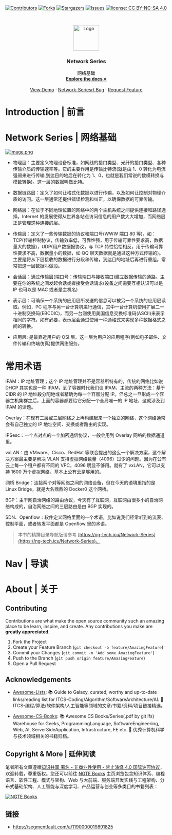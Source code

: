 [![Contributors][contributors-shield]][contributors-url]
[![Forks][forks-shield]][forks-url]
[![Stargazers][stars-shield]][stars-url]
[![Issues][issues-shield]][issues-url]
[![license: CC BY-NC-SA 4.0](https://img.shields.io/badge/license-CC%20BY--NC--SA%204.0-lightgrey.svg)][license-url]

<!-- PROJECT LOGO -->
<br />
<p align="center">
  <a href="https://github.com/wx-chevalier/Network-Series">
    <img src="https://s2.ax1x.com/2020/01/06/lr21MT.png" alt="Logo" width="80" height="80">
  </a>

  <h3 align="center">Network Series</h3>

  <p align="center">
    网络基础
    <br />
    <a href="https://github.com/wx-chevalier/Network-Series"><strong>Explore the docs »</strong></a>
    <br />
    <br />
    <a href="https://github.com/wx-chevalier/Network-Series">View Demo</a>
    ·
    <a href="https://github.com/wx-chevalier/Network-Series/issues">Network-Seriesrt Bug</a>
    ·
    <a href="https://github.com/wx-chevalier/Network-Series/issues">Request Feature</a>
  </p>
</p>

<!-- ABOUT THE PROJECT -->

# Introduction | 前言

# Network Series | 网络基础

[![image.png](https://i.postimg.cc/tT00Xqns/image.png)](https://postimg.cc/gwKtsPDp)

- 物理层：主要定义物理设备标准，如网线的接口类型、光纤的接口类型、各种传输介质的传输速率等。它的主要作用是传输比特流(就是由 1、0 转化为电流强弱来进行传输,到达目的地后在转化为 1、0，也就是我们常说的数模转换与模数转换)。这一层的数据叫做比特。

- 数据链路层：定义了如何让格式化数据以进行传输，以及如何让控制对物理介质的访问。这一层通常还提供错误检测和纠正，以确保数据的可靠传输。

- 网络层：在位于不同地理位置的网络中的两个主机系统之间提供连接和路径选择。Internet 的发展使得从世界各站点访问信息的用户数大大增加，而网络层正是管理这种连接的层。

- 传输层：定义了一些传输数据的协议和端口号(WWW 端口 80 等)，如：TCP(传输控制协议，传输效率低，可靠性强，用于传输可靠性要求高，数据量大的数据)，UDP(用户数据报协议，与 TCP 特性恰恰相反，用于传输可靠性要求不高，数据量小的数据，如 QQ 聊天数据就是通过这种方式传输的)。主要是将从下层接收的数据进行分段和传输，到达目的地址后再进行重组。常常把这一层数据叫做段。

- 会话层：通过传输层(端口号：传输端口与接收端口)建立数据传输的通路。主要在你的系统之间发起会话或者接受会话请求(设备之间需要互相认识可以是 IP 也可以是 MAC 或者是主机名)

- 表示层：可确保一个系统的应用层所发送的信息可以被另一个系统的应用层读取。例如，PC 程序与另一台计算机进行通信，其中一台计算机使用扩展二一十进制交换码(EBCDIC)，而另一台则使用美国信息交换标准码(ASCII)来表示相同的字符。如有必要，表示层会通过使用一种通格式来实现多种数据格式之间的转换。

- 应用层: 是最靠近用户的 OSI 层。这一层为用户的应用程序(例如电子邮件、文件传输和终端仿真)提供网络服务。

# 常用术语

IPAM：IP 地址管理；这个 IP 地址管理并不是容器所特有的，传统的网络比如说 DHCP 其实也是一种 IPAM，到了容器时代我们谈 IPAM，主流的两种方法：基于 CIDR 的 IP 地址段分配地或者精确为每一个容器分配 IP。但总之一旦形成一个容器主机集群之后，上面的容器都要给它分配一个全局唯一的 IP 地址，这就涉及到 IPAM 的话题。

Overlay：在现有二层或三层网络之上再构建起来一个独立的网络，这个网络通常会有自己独立的 IP 地址空间、交换或者路由的实现。

IPSesc：一个点对点的一个加密通信协议，一般会用到 Overlay 网络的数据通道里。

vxLAN：由 VMware、Cisco、RedHat 等联合提出的这么一个解决方案，这个解决方案最主要是解决 VLAN 支持虚拟网络数量（4096）过少的问题。因为在公有云上每一个租户都有不同的 VPC，4096 明显不够用。就有了 vxLAN，它可以支持 1600 万个虚拟网络，基本上公有云是够用的。

网桥 Bridge：连接两个对等网络之间的网络设备，但在今天的语境里指的是 Linux Bridge，就是大名鼎鼎的 Docker0 这个网桥。

BGP：主干网自治网络的路由协议，今天有了互联网，互联网由很多小的自治网络构成的，自治网络之间的三层路由是由 BGP 实现的。

SDN、Openflow：软件定义网络里面的一个术语，比如说我们经常听到的流表、控制平面，或者转发平面都是 Openflow 里的术语。

> 本书的精排目录导航版请参考 [https://ng-tech.icu/Network-Series](https://ng-tech.icu/Network-Series)。

# Nav | 导读

# About | 关于

<!-- CONTRIBUTING -->

## Contributing

Contributions are what make the open source community such an amazing place to be learn, inspire, and create. Any contributions you make are **greatly appreciated**.

1. Fork the Project
2. Create your Feature Branch (`git checkout -b feature/AmazingFeature`)
3. Commit your Changes (`git commit -m 'Add some AmazingFeature'`)
4. Push to the Branch (`git push origin feature/AmazingFeature`)
5. Open a Pull Request

<!-- ACKNOWLEDGEMENTS -->

## Acknowledgements

- [Awesome-Lists](https://github.com/wx-chevalier/Awesome-Lists): 📚 Guide to Galaxy, curated, worthy and up-to-date links/reading list for ITCS-Coding/Algorithm/SoftwareArchitecture/AI. 💫 ITCS-编程/算法/软件架构/人工智能等领域的文章/书籍/资料/项目链接精选。

- [Awesome-CS-Books](https://github.com/wx-chevalier/Awesome-CS-Books): :books: Awesome CS Books/Series(.pdf by git lfs) Warehouse for Geeks, ProgrammingLanguage, SoftwareEngineering, Web, AI, ServerSideApplication, Infrastructure, FE etc. :dizzy: 优秀计算机科学与技术领域相关的书籍归档。

## Copyright & More | 延伸阅读

笔者所有文章遵循[知识共享 署名 - 非商业性使用 - 禁止演绎 4.0 国际许可协议](https://creativecommons.org/licenses/by-nc-nd/4.0/deed.zh)，欢迎转载，尊重版权。您还可以前往 [NGTE Books](https://ng-tech.icu/books/) 主页浏览包含知识体系、编程语言、软件工程、模式与架构、Web 与大前端、服务端开发实践与工程架构、分布式基础架构、人工智能与深度学习、产品运营与创业等多类目的书籍列表：

[![NGTE Books](https://s2.ax1x.com/2020/01/18/19uXtI.png)](https://ng-tech.icu/books/)

<!-- MARKDOWN LINKS & IMAGES -->
<!-- https://www.markdownguide.org/basic-syntax/#reference-style-links -->

[contributors-shield]: https://img.shields.io/github/contributors/wx-chevalier/Network-Series.svg?style=flat-square
[contributors-url]: https://github.com/wx-chevalier/Network-Series/graphs/contributors
[forks-shield]: https://img.shields.io/github/forks/wx-chevalier/Network-Series.svg?style=flat-square
[forks-url]: https://github.com/wx-chevalier/Network-Series/network/members
[stars-shield]: https://img.shields.io/github/stars/wx-chevalier/Network-Series.svg?style=flat-square
[stars-url]: https://github.com/wx-chevalier/Network-Series/stargazers
[issues-shield]: https://img.shields.io/github/issues/wx-chevalier/Network-Series.svg?style=flat-square
[issues-url]: https://github.com/wx-chevalier/Network-Series/issues
[license-shield]: https://img.shields.io/github/license/wx-chevalier/Network-Series.svg?style=flat-square
[license-url]: https://github.com/wx-chevalier/Network-Series/blob/master/LICENSE.txt

## 链接

- https://segmentfault.com/a/1190000019891825

